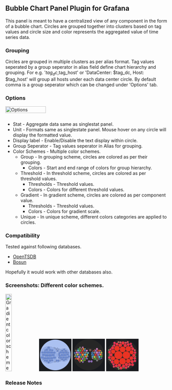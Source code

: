 ## Bubble Chart Panel Plugin for Grafana
This panel is meant to have a centralized view of any component in the form of a bubble chart. Circles are grouped together into clusters based on tag values and circle size and color represents the aggregated value of time series data.

### Grouping
Circles are grouped in multiple clusters as per alias format. Tag values seperated by a group seperator in alias field define chart hierarchy and grouping. For e.g. '$tag_dc,$tag_host' or 'DataCenter: $tag_dc, Host: $tag_host' will group all hosts under each data center circle. By default comma is a group seperator which can be changed under 'Options' tab. 

### Options
<img src="https://raw.githubusercontent.com/digrich/bubblechart-panel/master/src/img/BC_O1.png?raw=true" title="Options" width="50%" height="50%">

###
* Stat - Aggregate data same as singlestat panel.
* Unit - Formats same as singlestate panel. Mouse hover on any circle will display the formatted value.
* Display label - Enable/Disable the text display within circle.
* Group Seperator - Tag values seperator in Alias for grouping. 
* Color Schemes - Multiple color schemes.
    * Group - In grouping scheme, circles are colored as per their grouping.
        * Colors -  Start and end range of colors for group hierarchy.
    * Threshold - In threshold scheme, circles are colored as per threshold values.
        * Thresholds - Threshold values.
        * Colors - Colors for different threshold values.
    * Gradient - In gradient scheme, circles are colored as per component value.  
        * Thresholds - Threshold values.
        * Colors - Colors for gradient scale.
    * Unique - In unique scheme, different colors categories are applied to circles.

### Compatibility
Tested against following databases. 
* [OpenTSDB](http://opentsdb.net/)
* [Bosun](http://bosun.org/)

Hopefully it would work with other databases also.

### Screenshots: Different color schemes.
<img src="https://raw.githubusercontent.com/digrich/bubblechart-panel/master/src/img/BC.png?raw=true" title="Gradient color scheme" width="20%" height="20%">  <img src="https://raw.githubusercontent.com/digrich/bubblechart-panel/master/src/img/BC1.png?raw=true" title="Unique color scheme" width="20%" height="20%">  <img src="https://raw.githubusercontent.com/digrich/bubblechart-panel/master/src/img/BC3.png?raw=true" title="Threshold color scheme" width="20%" height="20%">  <img src="https://raw.githubusercontent.com/digrich/bubblechart-panel/master/src/img/BC2.png?raw=true" title="Group color scheme" width="20%" height="20%">

### Release Notes